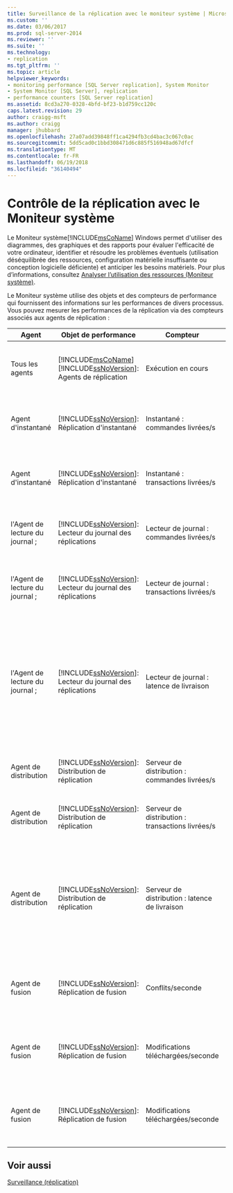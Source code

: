 ```yaml
---
title: Surveillance de la réplication avec le moniteur système | Microsoft Docs
ms.custom: ''
ms.date: 03/06/2017
ms.prod: sql-server-2014
ms.reviewer: ''
ms.suite: ''
ms.technology:
- replication
ms.tgt_pltfrm: ''
ms.topic: article
helpviewer_keywords:
- monitoring performance [SQL Server replication], System Monitor
- System Monitor [SQL Server], replication
- performance counters [SQL Server replication]
ms.assetid: 8cd3a270-0328-4bfd-bf23-b1d759cc120c
caps.latest.revision: 29
author: craigg-msft
ms.author: craigg
manager: jhubbard
ms.openlocfilehash: 27a07add39848ff1ca4294fb3cd4bac3c067c0ac
ms.sourcegitcommit: 5dd5cad0c1bbd308471d6c885f516948ad67dfcf
ms.translationtype: MT
ms.contentlocale: fr-FR
ms.lasthandoff: 06/19/2018
ms.locfileid: "36140494"
---
```

# <a name="monitoring-replication-with-system-monitor"></a>Contrôle de la réplication avec le Moniteur système
  Le Moniteur système[!INCLUDE[msCoName](../../../includes/msconame-md.md)] Windows permet d'utiliser des diagrammes, des graphiques et des rapports pour évaluer l'efficacité de votre ordinateur, identifier et résoudre les problèmes éventuels (utilisation déséquilibrée des ressources, configuration matérielle insuffisante ou conception logicielle déficiente) et anticiper les besoins matériels. Pour plus d’informations, consultez [Analyser l’utilisation des ressources &#40;Moniteur système&#41;](../../performance-monitor/monitor-resource-usage-system-monitor.md).  
  
 Le Moniteur système utilise des objets et des compteurs de performance qui fournissent des informations sur les performances de divers processus. Vous pouvez mesurer les performances de la réplication via des compteurs associés aux agents de réplication :  
  
|Agent|Objet de performance|Compteur|Description|  
|-----------|------------------------|-------------|-----------------|  
|Tous les agents|[!INCLUDE[msCoName](../../../includes/msconame-md.md)] [!INCLUDE[ssNoVersion](../../../includes/ssnoversion-md.md)]: Agents de réplication|Exécution en cours|Nombre d'agents de réplication actuellement en cours d'exécution.|  
|Agent d'instantané|[!INCLUDE[ssNoVersion](../../../includes/ssnoversion-md.md)]: Réplication d'instantané|Instantané : commandes livrées/s|Nombre de commandes par seconde transmises au serveur de distribution.|  
|Agent d'instantané|[!INCLUDE[ssNoVersion](../../../includes/ssnoversion-md.md)]: Réplication d'instantané|Instantané : transactions livrées/s|Nombre de transactions par seconde transmises au serveur de distribution.|  
|l'Agent de lecture du journal ;|[!INCLUDE[ssNoVersion](../../../includes/ssnoversion-md.md)]: Lecteur du journal des réplications|Lecteur de journal : commandes livrées/s|Nombre de commandes par seconde transmises au serveur de distribution.|  
|l'Agent de lecture du journal ;|[!INCLUDE[ssNoVersion](../../../includes/ssnoversion-md.md)]: Lecteur du journal des réplications|Lecteur de journal : transactions livrées/s|Nombre de transactions par seconde transmises au serveur de distribution.|  
|l'Agent de lecture du journal ;|[!INCLUDE[ssNoVersion](../../../includes/ssnoversion-md.md)]: Lecteur du journal des réplications|Lecteur de journal : latence de livraison|Durée, en millisecondes, écoulée entre le moment où les transactions sont appliquées sur le serveur de publication et le moment où elles sont délivrées au serveur de distribution.|  
|Agent de distribution|[!INCLUDE[ssNoVersion](../../../includes/ssnoversion-md.md)]: Distribution de réplication|Serveur de distribution : commandes livrées/s|Le nombre de commandes par seconde transmises à l'abonné.|  
|Agent de distribution|[!INCLUDE[ssNoVersion](../../../includes/ssnoversion-md.md)]: Distribution de réplication|Serveur de distribution : transactions livrées/s|Nombre de transactions par seconde transmises à l'abonné.|  
|Agent de distribution|[!INCLUDE[ssNoVersion](../../../includes/ssnoversion-md.md)]: Distribution de réplication|Serveur de distribution : latence de livraison|Durée, en millisecondes, écoulée entre le moment où les transactions sont délivrées au serveur de distribution et le moment où elles sont appliquées à l'Abonné.|  
|Agent de fusion|[!INCLUDE[ssNoVersion](../../../includes/ssnoversion-md.md)]: Réplication de fusion|Conflits/seconde|Nombre de conflits par seconde qui se produisent lors du processus de fusion.|  
|Agent de fusion|[!INCLUDE[ssNoVersion](../../../includes/ssnoversion-md.md)]: Réplication de fusion|Modifications téléchargées/seconde|Nombre de lignes par seconde répliquées du serveur de publication à l'Abonné.|  
|Agent de fusion|[!INCLUDE[ssNoVersion](../../../includes/ssnoversion-md.md)]: Réplication de fusion|Modifications téléchargées/seconde|Nombre de lignes par seconde répliquées de l'Abonné au serveur de publication.|  
  
## <a name="see-also"></a>Voir aussi  
 [Surveillance &#40;réplication&#41;](../monitoring-replication.md)  
  
  